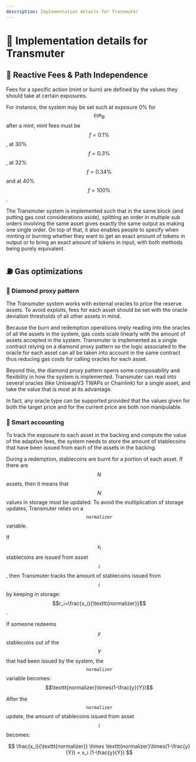 ```yaml
---
description: Implementation details for Transmuter
---
```


# 👔 Implementation details for Transmuter

## 🌌 Reactive Fees & Path Independence

Fees for a specific action (mint or burn) are defined by the values they should take at certain exposures.

For instance, the system may be set such at exposure 0% for $$\texttt{EUR}_B$$ after a mint, mint fees must be $$f=0.1\%$$, at 30% $$f=0.3\%$$, at 32% $$f=0.34\%$$ and at 40% $$f=100\%$$.

The Transmuter system is implemented such that in the same block (and putting gas cost considerations aside), splitting an order in multiple sub orders involving the same asset gives exactly the same output as making one single order. On top of that, it also enables people to specify when minting or burning whether they want to get an exact amount of tokens in output or to bring an exact amount of tokens in input, with both methods being purely equivalent.

## ⛽️ Gas optimizations

### 💎 Diamond proxy pattern

The Transmuter system works with external oracles to price the reserve assets. To avoid exploits, fees for each asset should be set with the oracle deviation thresholds of all other assets in mind.

Because the burn and redemption operations imply reading into the oracles of all the assets in the system, gas costs scale linearly with the amount of assets accepted in the system. Transmuter is implemented as a single contract relying on a diamond proxy pattern so the logic associated to the oracle for each asset can all be taken into account in the same contract thus reducing gas costs for calling oracles for each asset.

Beyond this, the diamond proxy pattern opens some composability and flexibility in how the system is implemented. Transmuter can read into several oracles (like UniswapV3 TWAPs or Chainlink) for a single asset, and take the value that is most at its advantage.

In fact, any oracle type can be supported provided that the values given for both the target price and for the current price are both non manipulable.

### 🧾 Smart accounting

To track the exposure to each asset in the backing and compute the value of the adaptive fees, the system needs to store the amount of stablecoins that have been issued from each of the assets in the backing.

During a redemption, stablecoins are burnt for a portion of each asset. If there are $$N$$ assets, then it means that $$N$$ values in storage must be updated. To avoid the multiplication of storage updates, Transmuter relies on a $$\texttt{normalizer}$$ variable.

If $$x_i$$ stablecoins are issued from asset $$i$$, then Transmuter tracks the amount of stablecoins issued from $$i$$ by keeping in storage: $$r_i=\frac{x_i}{\texttt{normalizer}}$$.

If someone redeems $$y$$ stablecoins out of the $$Y$$ that had been issued by the system, the $$\texttt{normalizer}$$ variable becomes: $$\texttt{normalizer}\times(1-\frac{y}{Y})$$

After the $$\texttt{normalizer}$$ update, the amount of stablecoins issued from asset $$i$$ becomes:

$$
\frac{x_i}{\texttt{normalizer}} \times \texttt{normalizer}\times(1-\frac{y}{Y}) = x_i (1-\frac{y}{Y})
$$
